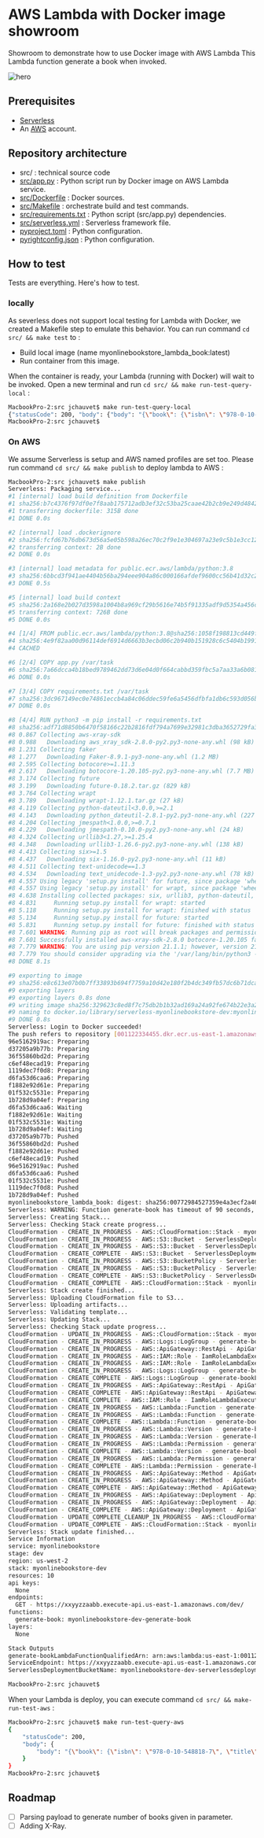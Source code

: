 # AWS Lambda with Docker image showroom

Showroom to demonstrate how to use Docker image with AWS Lambda
This Lambda function generate a book when invoked.

![hero](docs/hero.png)

## Prerequisites

* [Serverless](https://www.serverless.com)
* An [AWS](https://console.aws.amazon.com/) account.

## Repository architecture

* src/ : technical source code
* [src/app.py](src/app.py) : Python script run by Docker image on AWS Lambda service.
* [src/Dockerfile](src/Dockerfile) : Docker sources.
* [src/Makefile](src/Makefile) : orchestrate build and test commands.
* [src/requirements.txt](src/requirements.txt) : Python script (src/app.py) dependencies.
* [src/serverless.yml](src/serverless.yml) : Serverless framework file.
* [pyproject.toml](pyproject.toml) : Python configuration.
* [pyrightconfig.json](pyrightconfig.json) : Python configuration.

## How to test

Tests are everything. Here's how to test.

### locally

As severless does not support local testing for Lambda with Docker, we created a Makefile step to emulate this behavior.
You can run command `cd src/ && make test` to :

* Build local image (name myonlinebookstore_lambda_book:latest)
* Run container from this image.

When the container is ready, your Lambda (running with Docker) will wait to be invoked. Open a new terminal and run `cd src/ && make run-test-query-local` :

```bash
MacbookPro-2:src jchauvet$ make run-test-query-local
{"statusCode": 200, "body": {"body": "{\"book\": {\"isbn\": \"978-0-10-886465-0\", \"title\": \"Chance keep candidate back all.\", \"author\": \"James Gonzalez\", \"stock\": \"4\"}}"}}
MacbookPro-2:src jchauvet$
```

### On AWS

We assume Serverless is setup and AWS named profiles are set too.
Please run command `cd src/ && make publish` to deploy lambda to AWS :

```bash
MacbookPro-2:src jchauvet$ make publish
Serverless: Packaging service...
#1 [internal] load build definition from Dockerfile
#1 sha256:b7c4376f97df0e7f8aab175712adb3ef32c53ba25caae42b2cb9e249d48426d0
#1 transferring dockerfile: 315B done
#1 DONE 0.0s

#2 [internal] load .dockerignore
#2 sha256:fcfd67b76db673d56a5e05b598a26ec70c2f9e1e304697a23e9c5b1e3cc12834
#2 transferring context: 2B done
#2 DONE 0.0s

#3 [internal] load metadata for public.ecr.aws/lambda/python:3.8
#3 sha256:6bbcd3f941ae4404b56ba294eee904a86c000166afdef9600cc56b41d32c2fdb
#3 DONE 0.5s

#5 [internal] load build context
#5 sha256:2a168e2b027d3598a1004b8a969cf29b5616e74b5f91335adf9d5354a456c8a9
#5 transferring context: 726B done
#5 DONE 0.0s

#4 [1/4] FROM public.ecr.aws/lambda/python:3.8@sha256:1058f198813cd449f2d3283cdf1d1afceb6a21a2a047a1eb1c65ef0e63e676de
#4 sha256:4e9f82aa00d96114def6914d6663b3ecbd06c2b940b151928c6c5404b1991109
#4 CACHED

#6 [2/4] COPY app.py /var/task
#6 sha256:7a66dcca4b18bed9789462dd73d6e04d0f664cabbd359fbc5a7aa33a6b081687
#6 DONE 0.0s

#7 [3/4] COPY requirements.txt /var/task
#7 sha256:3dc967149ec0e74861eccb4a84c06ddec59fe6a5456dfbfa1db6c593d056b15e
#7 DONE 0.0s

#8 [4/4] RUN python3 -m pip install -r requirements.txt
#8 sha256:adf71d8850b6470f58166c22b2816fdf794a7699e32981c3dba3652729fa31a2
#8 0.867 Collecting aws-xray-sdk
#8 0.988   Downloading aws_xray_sdk-2.8.0-py2.py3-none-any.whl (98 kB)
#8 1.231 Collecting faker
#8 1.277   Downloading Faker-8.9.1-py3-none-any.whl (1.2 MB)
#8 2.595 Collecting botocore>=1.11.3
#8 2.617   Downloading botocore-1.20.105-py2.py3-none-any.whl (7.7 MB)
#8 3.174 Collecting future
#8 3.199   Downloading future-0.18.2.tar.gz (829 kB)
#8 3.764 Collecting wrapt
#8 3.789   Downloading wrapt-1.12.1.tar.gz (27 kB)
#8 4.119 Collecting python-dateutil<3.0.0,>=2.1
#8 4.143   Downloading python_dateutil-2.8.1-py2.py3-none-any.whl (227 kB)
#8 4.204 Collecting jmespath<1.0.0,>=0.7.1
#8 4.229   Downloading jmespath-0.10.0-py2.py3-none-any.whl (24 kB)
#8 4.324 Collecting urllib3<1.27,>=1.25.4
#8 4.348   Downloading urllib3-1.26.6-py2.py3-none-any.whl (138 kB)
#8 4.413 Collecting six>=1.5
#8 4.437   Downloading six-1.16.0-py2.py3-none-any.whl (11 kB)
#8 4.511 Collecting text-unidecode==1.3
#8 4.534   Downloading text_unidecode-1.3-py2.py3-none-any.whl (78 kB)
#8 4.557 Using legacy 'setup.py install' for future, since package 'wheel' is not installed.
#8 4.557 Using legacy 'setup.py install' for wrapt, since package 'wheel' is not installed.
#8 4.638 Installing collected packages: six, urllib3, python-dateutil, jmespath, wrapt, text-unidecode, future, botocore, faker, aws-xray-sdk
#8 4.831     Running setup.py install for wrapt: started
#8 5.118     Running setup.py install for wrapt: finished with status 'done'
#8 5.134     Running setup.py install for future: started
#8 5.831     Running setup.py install for future: finished with status 'done'
#8 7.601 WARNING: Running pip as root will break packages and permissions. You should install packages reliably by using venv: https://pip.pypa.io/warnings/venv
#8 7.601 Successfully installed aws-xray-sdk-2.8.0 botocore-1.20.105 faker-8.9.1 future-0.18.2 jmespath-0.10.0 python-dateutil-2.8.1 six-1.16.0 text-unidecode-1.3 urllib3-1.26.6 wrapt-1.12.1
#8 7.779 WARNING: You are using pip version 21.1.1; however, version 21.1.3 is available.
#8 7.779 You should consider upgrading via the '/var/lang/bin/python3 -m pip install --upgrade pip' command.
#8 DONE 8.1s

#9 exporting to image
#9 sha256:e8c613e07b0b7ff33893b694f7759a10d42e180f2b4dc349fb57dc6b71dcab00
#9 exporting layers
#9 exporting layers 0.8s done
#9 writing image sha256:329623c8ed8f7c75db2b1b32ad169a24a92fe674b22e3a2d0c249b332003b89f done
#9 naming to docker.io/library/serverless-myonlinebookstore-dev:myonlinebookstore_lambda_book done
#9 DONE 0.8s
Serverless: Login to Docker succeeded!
The push refers to repository [001122334455.dkr.ecr.us-east-1.amazonaws.com/serverless-myonlinebookstore-dev]
96e5162919ac: Preparing
d37205a9b77b: Preparing
36f55860bd2d: Preparing
c6ef48ecad19: Preparing
1119dec7f0d8: Preparing
d6fa53d6caa6: Preparing
f1882e92d61e: Preparing
01f532c5531e: Preparing
1b728d9a04ef: Preparing
d6fa53d6caa6: Waiting
f1882e92d61e: Waiting
01f532c5531e: Waiting
1b728d9a04ef: Waiting
d37205a9b77b: Pushed
36f55860bd2d: Pushed
f1882e92d61e: Pushed
c6ef48ecad19: Pushed
96e5162919ac: Pushed
d6fa53d6caa6: Pushed
01f532c5531e: Pushed
1119dec7f0d8: Pushed
1b728d9a04ef: Pushed
myonlinebookstore_lambda_book: digest: sha256:00772984527359e4a3ecf2a46d0572f04ed9248d341809228242b7d1377e12cd size: 2207
Serverless: WARNING: Function generate-book has timeout of 90 seconds, however, it's attached to API Gateway so it's automatically limited to 30 seconds.
Serverless: Creating Stack...
Serverless: Checking Stack create progress...
CloudFormation - CREATE_IN_PROGRESS - AWS::CloudFormation::Stack - myonlinebookstore-dev
CloudFormation - CREATE_IN_PROGRESS - AWS::S3::Bucket - ServerlessDeploymentBucket
CloudFormation - CREATE_IN_PROGRESS - AWS::S3::Bucket - ServerlessDeploymentBucket
CloudFormation - CREATE_COMPLETE - AWS::S3::Bucket - ServerlessDeploymentBucket
CloudFormation - CREATE_IN_PROGRESS - AWS::S3::BucketPolicy - ServerlessDeploymentBucketPolicy
CloudFormation - CREATE_IN_PROGRESS - AWS::S3::BucketPolicy - ServerlessDeploymentBucketPolicy
CloudFormation - CREATE_COMPLETE - AWS::S3::BucketPolicy - ServerlessDeploymentBucketPolicy
CloudFormation - CREATE_COMPLETE - AWS::CloudFormation::Stack - myonlinebookstore-dev
Serverless: Stack create finished...
Serverless: Uploading CloudFormation file to S3...
Serverless: Uploading artifacts...
Serverless: Validating template...
Serverless: Updating Stack...
Serverless: Checking Stack update progress...
CloudFormation - UPDATE_IN_PROGRESS - AWS::CloudFormation::Stack - myonlinebookstore-dev
CloudFormation - CREATE_IN_PROGRESS - AWS::Logs::LogGroup - generate-bookLogGroup
CloudFormation - CREATE_IN_PROGRESS - AWS::ApiGateway::RestApi - ApiGatewayRestApi
CloudFormation - CREATE_IN_PROGRESS - AWS::IAM::Role - IamRoleLambdaExecution
CloudFormation - CREATE_IN_PROGRESS - AWS::IAM::Role - IamRoleLambdaExecution
CloudFormation - CREATE_IN_PROGRESS - AWS::Logs::LogGroup - generate-bookLogGroup
CloudFormation - CREATE_COMPLETE - AWS::Logs::LogGroup - generate-bookLogGroup
CloudFormation - CREATE_IN_PROGRESS - AWS::ApiGateway::RestApi - ApiGatewayRestApi
CloudFormation - CREATE_COMPLETE - AWS::ApiGateway::RestApi - ApiGatewayRestApi
CloudFormation - CREATE_COMPLETE - AWS::IAM::Role - IamRoleLambdaExecution
CloudFormation - CREATE_IN_PROGRESS - AWS::Lambda::Function - generate-bookLambdaFunction
CloudFormation - CREATE_IN_PROGRESS - AWS::Lambda::Function - generate-bookLambdaFunction
CloudFormation - CREATE_COMPLETE - AWS::Lambda::Function - generate-bookLambdaFunction
CloudFormation - CREATE_IN_PROGRESS - AWS::Lambda::Version - generate-bookLambdaVersionPlIpqSXBZobMLngZczahKKk6FNud90urtAsIuN98
CloudFormation - CREATE_IN_PROGRESS - AWS::Lambda::Version - generate-bookLambdaVersionPlIpqSXBZobMLngZczahKKk6FNud90urtAsIuN98
CloudFormation - CREATE_IN_PROGRESS - AWS::Lambda::Permission - generate-bookLambdaPermissionApiGateway
CloudFormation - CREATE_COMPLETE - AWS::Lambda::Version - generate-bookLambdaVersionPlIpqSXBZobMLngZczahKKk6FNud90urtAsIuN98
CloudFormation - CREATE_IN_PROGRESS - AWS::Lambda::Permission - generate-bookLambdaPermissionApiGateway
CloudFormation - CREATE_COMPLETE - AWS::Lambda::Permission - generate-bookLambdaPermissionApiGateway
CloudFormation - CREATE_IN_PROGRESS - AWS::ApiGateway::Method - ApiGatewayMethodGet
CloudFormation - CREATE_IN_PROGRESS - AWS::ApiGateway::Method - ApiGatewayMethodGet
CloudFormation - CREATE_COMPLETE - AWS::ApiGateway::Method - ApiGatewayMethodGet
CloudFormation - CREATE_IN_PROGRESS - AWS::ApiGateway::Deployment - ApiGatewayDeployment1625430344277
CloudFormation - CREATE_IN_PROGRESS - AWS::ApiGateway::Deployment - ApiGatewayDeployment1625430344277
CloudFormation - CREATE_COMPLETE - AWS::ApiGateway::Deployment - ApiGatewayDeployment1625430344277
CloudFormation - UPDATE_COMPLETE_CLEANUP_IN_PROGRESS - AWS::CloudFormation::Stack - myonlinebookstore-dev
CloudFormation - UPDATE_COMPLETE - AWS::CloudFormation::Stack - myonlinebookstore-dev
Serverless: Stack update finished...
Service Information
service: myonlinebookstore
stage: dev
region: us-west-2
stack: myonlinebookstore-dev
resources: 10
api keys:
  None
endpoints:
  GET - https://xxyyzzaabb.execute-api.us-east-1.amazonaws.com/dev/
functions:
  generate-book: myonlinebookstore-dev-generate-book
layers:
  None

Stack Outputs
generate-bookLambdaFunctionQualifiedArn: arn:aws:lambda:us-east-1:001122334455:function:myonlinebookstore-dev-generate-book:1
ServiceEndpoint: https://xxyyzzaabb.execute-api.us-east-1.amazonaws.com/dev/
ServerlessDeploymentBucketName: myonlinebookstore-dev-serverlessdeploymentbucket-randomserverlessstring

MacbookPro-2:src jchauvet$
```

When your Lambda is deploy, you can execute command `cd src/ && make-run-test-aws` :

```bash
MacbookPro-2:src jchauvet$ make run-test-query-aws
{
    "statusCode": 200,
    "body": {
        "body": "{\"book\": {\"isbn\": \"978-0-10-548818-7\", \"title\": \"Although employee operation least better close.\", \"author\": \"Peter Smith\", \"stock\": \"19\"}}"
    }
}
MacbookPro-2:src jchauvet$
```

## Roadmap

* [ ] Parsing payload to generate number of books given in parameter.
* [ ] Adding X-Ray.
